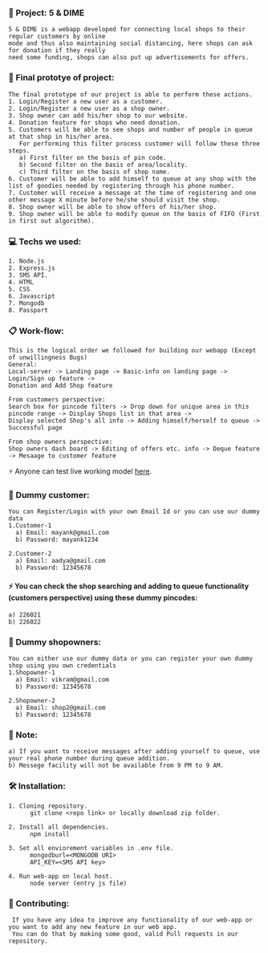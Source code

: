 ### :rocket: Project: 5 & DIME
    5 & DIME is a webapp developed for connecting local shops to their regular customers by online
    mode and thus also maintaining social distancing, here shops can ask for donation if they really 
    need some funding, shops can also put up advertisements for offers.
### :dart: Final prototye of project: 
    The final prototype of our project is able to perform these actions.
    1. Login/Register a new user as a customer.
    2. Login/Register a new user as a shop owner.
    3. Shop owner can add his/her shop to our website.
    4. Donation feature for shops who need donation.
    5. Customers will be able to see shops and number of people in queue at that shop in his/her area.
       For performing this filter process customer will follow these three steps.
       a) First filter on the basis of pin code.
       b) Second filter on the basis of area/locality.
       c) Third filter on the basis of shop name.
    6. Customer will be able to add himself to queue at any shop with the list of goodies needed by registering through his phone number.
    7. Customer will receive a message at the time of registering and one other message X minute before he/she should visit the shop.
    8. Shop owner will be able to show offers of his/her shop.
    9. Shop owner will be able to modify queue on the basis of FIFO (First in first out algorithm).
 

### :computer: Techs we used:
    1. Node.js
    2. Express.js
    3. SMS API.
    4. HTML
    5. CSS
    6. Javascript
    7. Mongodb
    8. Passport

### :clipboard: Work-flow: 
    This is the logical order we followed for building our webapp (Except of unwillingness Bugs) 
    General:
    Local-server -> Landing page -> Basic-info on landing page -> Login/Sign up feature ->
    Donation and Add Shop feature

    From customers perspective:
    Search box for pincode filters -> Drop down for unique area in this pincode range -> Display Shops list in that area ->
    Display selected Shop's all info -> Adding himself/herself to queue -> Successful page

    From shop owners perspective:
    Shop owners dash board -> Editing of offers etc. info -> Deque feature -> Mesaage to customer feature
    
   :zap: Anyone can test live working model <a href="https://five-n-dime.herokuapp.com/" target="_blank">here</a>.

### :boy: Dummy customer:
    You can Register/Login with your own Email Id or you can use our dummy data
    1.Customer-1
      a) Email: mayank@gmail.com
      b) Password: mayank1234 

    2.Customer-2
      a) Email: aadya@gmail.com
      b) Password: 12345678 
#### :zap: You can check the shop searching and adding to queue functionality (customers perspective) using these dummy pincodes:
    a) 226021
    b) 226022

### :older_man: Dummy shopowners:
    You can either use our dummy data or you can register your own dummy shop using you own credentials
    1.Shopowner-1
      a) Email: vikram@gmail.com
      b) Password: 12345678 

    2.Shopowner-2
      a) Email: shop2@gmail.com
      b) Password: 12345678

### :pushpin: Note:
    a) If you want to receive messages after adding yourself to queue, use your real phone number during queue addition.
    b) Messege facility will not be available from 9 PM to 9 AM.

### :hammer_and_wrench: Installation:
    1. Cloning repository.
          git clone <repo link> or locally download zip folder.
          
    2. Install all dependencies.
          npm install
          
    3. Set all enviorement variables in .env file.
          mongodburl=<MONGODB URI>
          API_KEY=<SMS API key>
       
    4. Run web-app on local host.
          node server (entry js file)
       
### :wrench: Contributing:
     If you have any idea to improve any functionality of our web-app or you want to add any new feature in our web app.
     You can do that by making some good, valid Pull requests in our repository.
     
